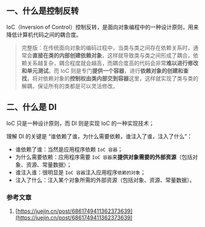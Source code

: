 ## 一、什么是控制反转

IoC（Inversion of Control）控制反转，是面向对象编程中的一种设计原则，用来降低计算机代码之间的耦合度。
> 完整版：在传统面向对象的编码过程中，当类与类之间存在依赖关系时，通常会**直接在类的内部创建依赖对象**，这样就导致类与类之间形成了耦合，依赖关系越复杂，耦合程度就会越高，而耦合度高的代码会非常**难以进行修改和单元测试**。而 IoC 则是专门**提供一个容器**，进行**依赖对象的创建和查找**，将对依赖对象的**控制权由类内部交到容器**这里，这样就实现了类与类的解耦，保证所有的类都是可以灵活修改。

## 二、什么是 DI
IoC 只是一种设计原则，而 DI 则是实现 IoC 的一种实现技术；

理解 DI 的关键是 “谁依赖了谁，为什么需要依赖，谁注入了谁，注入了什么”：　
- 谁依赖了谁：当然是应用程序依赖 `IoC 容器`；
- 为什么需要依赖：应用程序需要 `IoC 容器`来**提供对象需要的外部资源**（包括对象、资源、常量数据）；
- 谁注入谁：很明显是 `IoC 容器`注入应用程序`依赖的对象`；
- 注入了什么：注入某个对象所需的外部资源（包括对象、资源、常量数据）。


### 参考文章
1. [https://juejin.cn/post/6861749411362373639](https://juejin.cn/post/6861749411362373639)